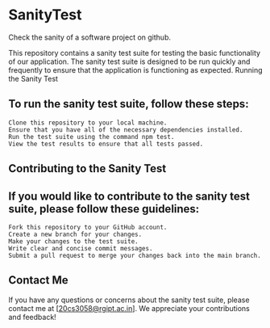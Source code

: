# SanityTest
Check the sanity of a software project on github.

This repository contains a sanity test suite for testing the basic functionality of our application. The sanity test suite is designed to be run quickly and frequently to ensure that the application is functioning as expected.
Running the Sanity Test

## To run the sanity test suite, follow these steps:

    Clone this repository to your local machine.
    Ensure that you have all of the necessary dependencies installed.
    Run the test suite using the command npm test.
    View the test results to ensure that all tests passed.

## Contributing to the Sanity Test

## If you would like to contribute to the sanity test suite, please follow these guidelines:

    Fork this repository to your GitHub account.
    Create a new branch for your changes.
    Make your changes to the test suite.
    Write clear and concise commit messages.
    Submit a pull request to merge your changes back into the main branch.

## Contact Me

If you have any questions or concerns about the sanity test suite, please contact me at [20cs3058@rgipt.ac.in]. We appreciate your contributions and feedback!
